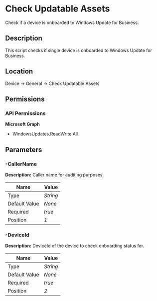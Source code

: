 # Check Updatable Assets

Check if a device is onboarded to Windows Update for Business.

## Description

This script checks if single device is onboarded to Windows Update for Business.

## Location

Device &rarr; General &rarr; Check Updatable Assets

## Permissions

### API Permissions

**Microsoft Graph**
- WindowsUpdates.ReadWrite.All

## Parameters

### -CallerName

**Description:** Caller name for auditing purposes. 

| Name | Value |
|---|---|
| Type | _String_ |
| Default Value | _None_ |
| Required | _true_ |
| Position | _1_ |

### -DeviceId

**Description:** DeviceId of the device to check onboarding status for. 

| Name | Value |
|---|---|
| Type | _String_ |
| Default Value | _None_ |
| Required | _true_ |
| Position | _2_ |


